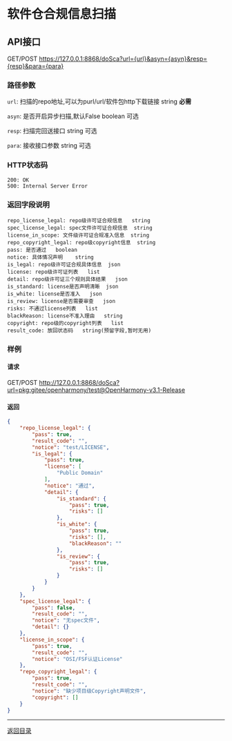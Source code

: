 # 软件仓合规信息扫描

## API接口
GET/POST  https://127.0.0.1:8868/doSca?url={url}&asyn={asyn}&resp={resp}&para={para}

### 路径参数
`url`: 扫描的repo地址,可以为purl/url/软件包http下载链接     string      **必需**

`asyn`: 是否开启异步扫描,默认False   boolean      可选

`resp`: 扫描完回送接口   string      可选

`para`: 接收接口参数   string      可选

### HTTP状态码
```text
200: OK
500: Internal Server Error
```

### 返回字段说明
```
repo_license_legal: repo级许可证合规信息   string
spec_license_legal: spec文件许可证合规信息  string
license_in_scope: 文件级许可证合规准入信息  string
repo_copyright_legal: repo级copyright信息  string
pass: 是否通过   boolean
notice: 具体情况声明    string
is_legal: repo级许可证合规具体信息  json 
license: repo级许可证列表   list
detail: repo级许可证三个规则具体结果   json
is_standard: license是否声明清晰  json
is_white: license是否准入   json
is_review: license是否需要审查   json
risks: 不通过license列表   list
blackReason: license不准入理由   string
copyright: repo级的copyright列表   list
result_code: 放回状态码   string(预留字段,暂时无用)
```

### 样例
#### 请求
GET/POST  http://127.0.0.1:8868/doSca?url=pkg:gitee/openharmony/test@OpenHarmony-v3.1-Release

#### 返回
```json
{
    "repo_license_legal": {
        "pass": true,
        "result_code": "",
        "notice": "test/LICENSE",
        "is_legal": {
            "pass": true,
            "license": [
                "Public Domain"
            ],
            "notice": "通过",
            "detail": {
                "is_standard": {
                    "pass": true,
                    "risks": []
                },
                "is_white": {
                    "pass": true,
                    "risks": [],
                    "blackReason": ""
                },
                "is_review": {
                    "pass": true,
                    "risks": []
                }
            }
        }
    },
    "spec_license_legal": {
        "pass": false,
        "result_code": "",
        "notice": "无spec文件",
        "detail": {}
    },
    "license_in_scope": {
        "pass": true,
        "result_code": "",
        "notice": "OSI/FSF认证License"
    },
    "repo_copyright_legal": {
        "pass": true,
        "result_code": "",
        "notice": "缺少项目级Copyright声明文件",
        "copyright": []
    }
}
```

---

[返回目录](../../README.md)
